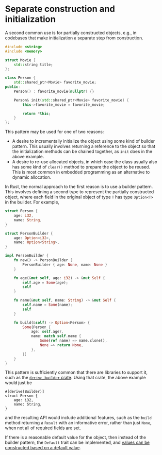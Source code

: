 # Separate construction and initialization

A second common use is for partially constructed objects, e.g., in codebases
that make initialization a separate step from construction.

```cpp
#include <string>
#include <memory>

struct Movie {
    std::string title;
};

class Person {
	std::shared_ptr<Movie> favorite_movie;
public:
    Person() : favorite_movie(nullptr) {}

    Person& init(std::shared_ptr<Movie> favorite_movie) {
        this->favorite_movie = favorite_movie;

        return *this;
    }
};
```

This pattern may be used for one of two reasons:

- A desire to incrementally initialize the object using some kind of builder
  pattern. This usually involves returning a reference to the object so that the
  initialization methods can be chained together, as `init` does in the above
  example.
- A desire to re-use allocated objects, in which case the class usually also has
  some kind of `clear()` method to prepare the object to be reused. This is most
  common in embedded programming as an alternative to dynamic allocation.

In Rust, the normal approach to the first reason is to use a builder pattern.
This involves defining a second type to represent the partially constructed
object, where each field in the original object of type `T` has type `Option<T>`
in the builder. For example,

```rust
struct Person {
    age: i32,
    name: String,
}

struct PersonBuilder {
    age: Option<i32>,
    name: Option<String>,
}

impl PersonBuilder {
    fn new() -> PersonBuilder {
        PersonBuilder { age: None, name: None }
    }

    fn age(&mut self, age: i32) -> &mut Self {
        self.age = Some(age);
        self
    }

    fn name(&mut self, name: String) -> &mut Self {
        self.name = Some(name);
        self
    }

    fn build(&self) -> Option<Person> {
        Some(Person {
            age: self.age?,
            name: match self.name {
                Some(ref name) => name.clone(),
                None => return None,
            },
        })
    }
}
```

This pattern is sufficiently common that there are libraries to support it, such
as the [`derive_builder` crate](https://crates.io/crates/derive_builder). Using
that crate, the above example would just be

```rust,ignore
#[derive(Builder)]
struct Person {
    age: i32,
    name: String,
}
```

and the resulting API would include additional features, such as the `build`
method returning a `Result` with an informative error, rather than just `None`,
when not all of required fields are set.

If there is a reasonable default value for the object, then instead of the
builder pattern, the `Default` trait can be implemented, and [values can be
constructed based on a default
value](/idioms/constructors/default_constructors.md#equivalents-in-rust).
